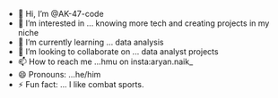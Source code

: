 - 👋 Hi, I’m @AK-47-code
- 👀 I’m interested in ... knowing more tech and creating projects in my niche
- 🌱 I’m currently learning ... data analysis 
- 💞️ I’m looking to collaborate on ... data analyst projects 
- 📫 How to reach me ...hmu on insta:aryan.naik_
- 😄 Pronouns: ...he/him
- ⚡ Fun fact: ... I like combat sports.

<!---
AK-47-code/AK-47-code is a ✨ special ✨ repository because its `README.md` (this file) appears on your GitHub profile.
You can click the Preview link to take a look at your changes.
--->
